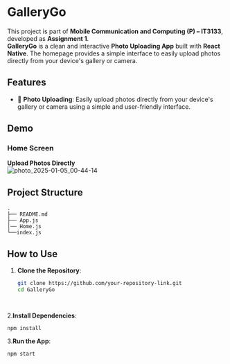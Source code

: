 # GalleryGo  

This project is part of **Mobile Communication and Computing (P) – IT3133**, developed as **Assignment 1**.  
**GalleryGo** is a clean and interactive **Photo Uploading App** built with **React Native**. The homepage provides a simple interface to easily upload photos directly from your device's gallery or camera.  


## Features  

- 📸 **Photo Uploading**: Easily upload photos directly from your device's gallery or camera using a simple and user-friendly interface.  


## Demo  

### Home Screen  
**Upload Photos Directly**  
  ![photo_2025-01-05_00-44-14](https://github.com/user-attachments/assets/3375af55-99d8-4060-a41e-af6f849b0d4a)

## Project Structure  
```
.
├── README.md
├── App.js
│── Home.js
└──index.js

```

## How to Use  

1. **Clone the Repository**:  
   ```bash
   git clone https://github.com/your-repository-link.git
   cd GalleryGo

 

2.**Install Dependencies**:
```
npm install
```

3.**Run the App**:
```
npm start
```
